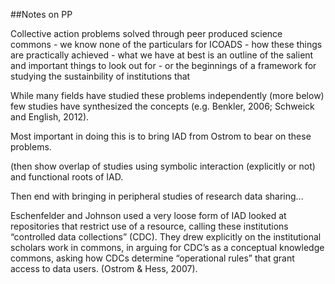 ##Notes on PP

Collective action problems solved through peer produced science commons - we know none of the particulars for ICOADS - how these things are practically achieved - what we have at best is an outline of the salient and important things to look out for - or the beginnings of a framework for studying the sustainbility of institutions that 

While many fields have studied these problems independently (more below) few studies have synthesized the concepts (e.g. Benkler, 2006; Schweick and English, 2012). 

Most important in doing this is to bring IAD from Ostrom to bear on these problems. 

(then show overlap of studies using symbolic interaction (explicitly or not) and functional roots of IAD. 

Then end with bringing in peripheral studies of research data sharing... 

Eschenfelder and Johnson used a very loose form of IAD looked at repositories that restrict use of a resource, calling these institutions “controlled data collections” (CDC). They drew explicitly on the institutional scholars work in commons, in arguing for CDC’s as a conceptual knowledge commons, asking how CDCs  determine “operational rules” that grant access to data users.  (Ostrom & Hess, 2007).